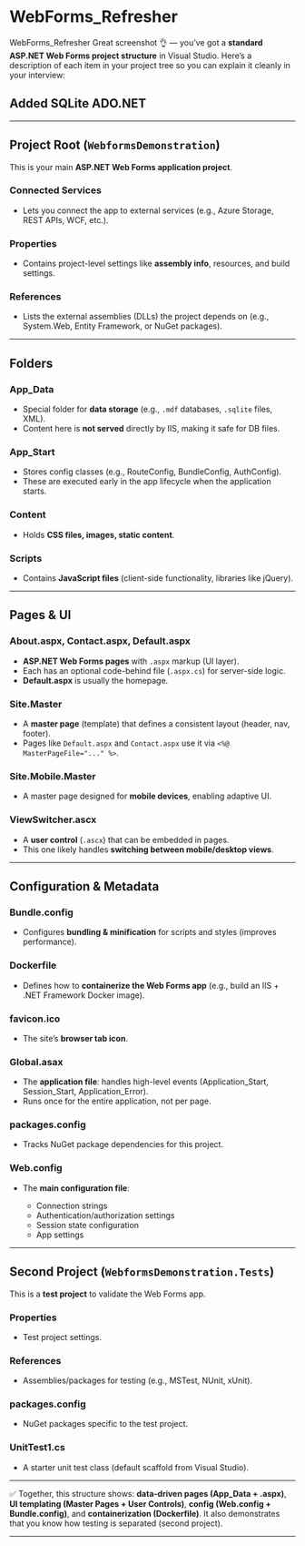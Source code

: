 # WebForms_Refresher
WebForms_Refresher
Great screenshot 👌 — you’ve got a **standard ASP.NET Web Forms project structure** in Visual Studio. Here’s a description of each item in your project tree so you can explain it cleanly in your interview:



Added SQLite ADO.NET
---


---

## **Project Root (`WebformsDemonstration`)**

This is your main **ASP.NET Web Forms application project**.

### **Connected Services**

* Lets you connect the app to external services (e.g., Azure Storage, REST APIs, WCF, etc.).

### **Properties**

* Contains project-level settings like **assembly info**, resources, and build settings.

### **References**

* Lists the external assemblies (DLLs) the project depends on (e.g., System.Web, Entity Framework, or NuGet packages).

---

## **Folders**

### **App\_Data**

* Special folder for **data storage** (e.g., `.mdf` databases, `.sqlite` files, XML).
* Content here is **not served** directly by IIS, making it safe for DB files.

### **App\_Start**

* Stores config classes (e.g., RouteConfig, BundleConfig, AuthConfig).
* These are executed early in the app lifecycle when the application starts.

### **Content**

* Holds **CSS files, images, static content**.

### **Scripts**

* Contains **JavaScript files** (client-side functionality, libraries like jQuery).

---

## **Pages & UI**

### **About.aspx, Contact.aspx, Default.aspx**

* **ASP.NET Web Forms pages** with `.aspx` markup (UI layer).
* Each has an optional code-behind file (`.aspx.cs`) for server-side logic.
* **Default.aspx** is usually the homepage.

### **Site.Master**

* A **master page** (template) that defines a consistent layout (header, nav, footer).
* Pages like `Default.aspx` and `Contact.aspx` use it via `<%@ MasterPageFile="..." %>`.

### **Site.Mobile.Master**

* A master page designed for **mobile devices**, enabling adaptive UI.

### **ViewSwitcher.ascx**

* A **user control** (`.ascx`) that can be embedded in pages.
* This one likely handles **switching between mobile/desktop views**.

---

## **Configuration & Metadata**

### **Bundle.config**

* Configures **bundling & minification** for scripts and styles (improves performance).

### **Dockerfile**

* Defines how to **containerize the Web Forms app** (e.g., build an IIS + .NET Framework Docker image).

### **favicon.ico**

* The site’s **browser tab icon**.

### **Global.asax**

* The **application file**: handles high-level events (Application\_Start, Session\_Start, Application\_Error).
* Runs once for the entire application, not per page.

### **packages.config**

* Tracks NuGet package dependencies for this project.

### **Web.config**

* The **main configuration file**:

  * Connection strings
  * Authentication/authorization settings
  * Session state configuration
  * App settings

---

## **Second Project (`WebformsDemonstration.Tests`)**

This is a **test project** to validate the Web Forms app.

### **Properties**

* Test project settings.

### **References**

* Assemblies/packages for testing (e.g., MSTest, NUnit, xUnit).

### **packages.config**

* NuGet packages specific to the test project.

### **UnitTest1.cs**

* A starter unit test class (default scaffold from Visual Studio).

---

✅ Together, this structure shows: **data-driven pages (App\_Data + .aspx)**, **UI templating (Master Pages + User Controls)**, **config (Web.config + Bundle.config)**, and **containerization (Dockerfile)**. It also demonstrates that you know how testing is separated (second project).

---
